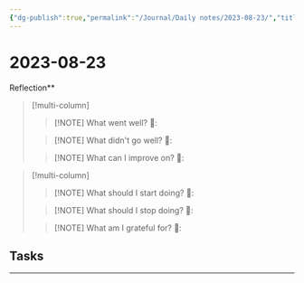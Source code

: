 ```yaml
---
{"dg-publish":true,"permalink":"/Journal/Daily notes/2023-08-23/","title":"2023-08-23","tags":["Daily"],"created":"2023-08-22T11:45:05.103-05:00","updated":"2023-08-24T01:43:12.000-05:00"}
---
```



# 2023-08-23

Reflection**

> [!multi-column]
> 
> > [!NOTE] What went well?
> > 💭: 
> 
> > [!NOTE] What didn't go well?
> > 💭:
> 
> > [!NOTE] What can I improve on?
> > 💭:
> 

> [!multi-column]
> 
> > [!NOTE] What should I start doing?
> > 💭:
> 
> > [!NOTE] What should I stop doing?
> > 💭:
> 
> > [!NOTE] What am I grateful for?
> > 💭:
> 

## Tasks

- - - 
